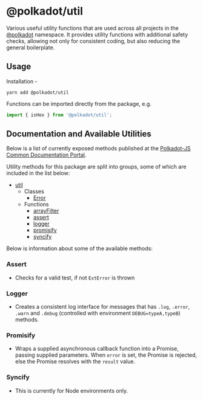 # @polkadot/util

Various useful utility functions that are used across all projects in the [@polkadot](https://polkadot.js.org) namespace. It provides utility functions with additional safety checks, allowing not only for consistent coding, but also reducing the general boilerplate.

## Usage

Installation -

```
yarn add @polkadot/util
```

Functions can be imported directly from the package, e.g.

```js
import { isHex } from '@polkadot/util';
```

## Documentation and Available Utilities

Below is a list of currently exposed methods published at the [Polkadot-JS Common Documentation Portal](https://polkadot.js.org/common/util/).

Utility methods for this package are split into groups, some of which are included in the list below:

- [util](https://polkadot.js.org/common/util/README.md)
  - Classes
    - [Error](https://polkadot.js.org/common/util/classes/_ext_error_.exterror.md)
  - Functions
    - [arrayFilter](https://polkadot.js.org/common/util/modules/_array_filter_.md)
    - [assert](https://polkadot.js.org/common/util/modules/_assert_.md)
    - [logger](https://polkadot.js.org/common/util/modules/_logger_.md)
    - [promisify](https://polkadot.js.org/common/util/modules/_promisify_.md)
    - [syncify](https://polkadot.js.org/common/util/modules/_syncify_.md)

Below is information about some of the available methods:

### Assert

* Checks for a valid test, if not `ExtError` is thrown

### Logger

* Creates a consistent log interface for messages that has `.log`, `.error`, `.warn` and `.debug` (controlled with environment `DEBUG=typeA,typeB`) methods.

### Promisify

* Wraps a supplied asynchronous callback function into a Promise, passing supplied parameters. When `error` is set, the Promise is rejected, else the Promise resolves with the `result` value.

### Syncify

* This is currently for Node environments only.
